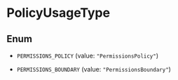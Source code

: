 

# PolicyUsageType

## Enum


* `PERMISSIONS_POLICY` (value: `"PermissionsPolicy"`)

* `PERMISSIONS_BOUNDARY` (value: `"PermissionsBoundary"`)



